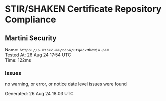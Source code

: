 # STIR/SHAKEN Certificate Repository Compliance

## Martini Security

Name: `https://p.mtsec.me/2e5a/Ctqoc7MhaWju.pem`\
Tested At: 26 Aug 24 17:54 UTC\
Time: 122ms

### Issues

no warning, or error, or notice date level issues were found

Generated: 26 Aug 24 18:03 UTC